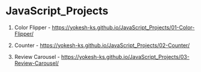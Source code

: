 # JavaScript_Projects

1. Color Flipper - https://yokesh-ks.github.io/JavaScript_Projects/01-Color-Flipper/

2. Counter - https://yokesh-ks.github.io/JavaScript_Projects/02-Counter/

3. Review Carousel - https://yokesh-ks.github.io/JavaScript_Projects/03-Review-Carousel/
